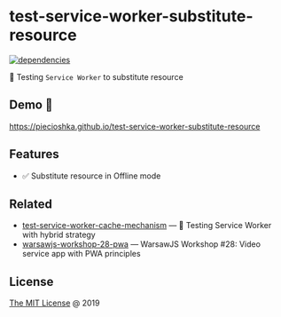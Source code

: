 # test-service-worker-substitute-resource

[![dependencies](https://david-dm.org/piecioshka/test-service-worker-substitute-resource.svg)](https://github.com/piecioshka/test-service-worker-substitute-resource)

:ledger: Testing `Service Worker` to substitute resource

## Demo 🎉

<https://piecioshka.github.io/test-service-worker-substitute-resource>

## Features

* :white_check_mark: Substitute resource in Offline mode

## Related

* [test-service-worker-cache-mechanism](https://github.com/piecioshka/test-service-worker-cache-mechanism)
    — 📒 Testing Service Worker with hybrid strategy
* [warsawjs-workshop-28-pwa](https://github.com/piecioshka/warsawjs-workshop-28-pwa)
    — WarsawJS Workshop #28: Video service app with PWA principles

## License

[The MIT License](http://piecioshka.mit-license.org) @ 2019
